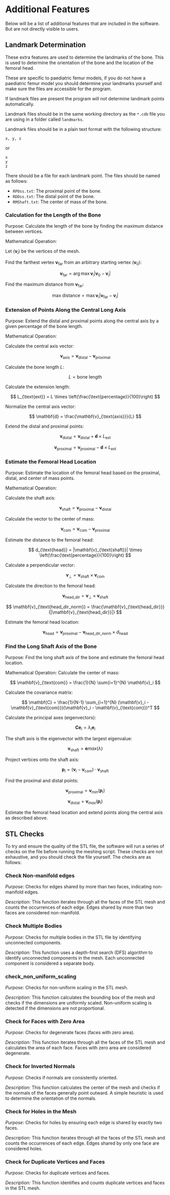 # Additional Features

Below will be a list of additional features that are included in the software. But are not directly visible to users.

## Landmark Determination

These extra features are used to determine the landmarks of the bone. This is used to determine the orientation of the
bone and the location of the femoral head.

These are specific to paediatric femur models, if you do not have a paediatric femur model you should determine your 
landmarks yourself and make sure the files are accessible for the program.

If landmark files are present the program will not determine landmark points automatically.

Landmark files should be in the same working directory as the `*.cdb` file you are using in a folder called `landmarks`.

Landmark files should be in a plain text format with the following structure:

```
x, y, z
```

or 

```
x
y
z
```

There should be a file for each landmark point. The files should be named as follows:

- `RPOss.txt`: The proximal point of the bone.
- `RDOss.txt`: The distal point of the bone.
- `RMShaft.txt`: The center of mass of the bone.

### Calculation for the Length of the Bone

Purpose: Calculate the length of the bone by finding the maximum distance between vertices.

Mathematical Operation:

Let $( \mathbf{v}_i )$ be the vertices of the mesh.

Find the farthest vertex $\mathbf{v}_{\text{far}}$ from an arbitrary starting vertex $( \mathbf{v}_0 )$: 

$$
\mathbf{v}_{\text{far}} = \arg\max{\mathbf{v}_i} |\mathbf{v}_0 - \mathbf{v}_i|
$$

Find the maximum distance from $\mathbf{v}_{\text{far}}$: 

$$
\text{max distance} = \max{\mathbf{v}_i} |\mathbf{v}_{\text{far}} - \mathbf{v}_i|
$$

### Extension of Points Along the Central Long Axis

Purpose: Extend the distal and proximal points along the central axis by a given percentage of the bone length.

Mathematical Operation:

Calculate the central axis vector: 

$$
\mathbf{v}_{\text{axis}} = \mathbf{v}_{\text{distal}} - \mathbf{v}_{\text{proximal}}
$$

Calculate the bone length $L$: 

$$
L = \text{bone length}
$$

Calculate the extension length: 

$$
L_{\text{ext}} = L \times \left(\frac{\text{percentage}}{100}\right)
$$

Normalize the central axis vector: 

$$
\mathbf{d} = \frac{\mathbf{v}_{\text{axis}}}{L}
$$

Extend the distal and proximal points: 

$$
\mathbf{v}_{\text{distal}} = \mathbf{v}_{\text{distal}} + \mathbf{d} \times L_{\text{ext}}
$$ 

$$
\mathbf{v}_{\text{proximal}} = \mathbf{v}_{\text{proximal}} - \mathbf{d} \times L_{\text{ext}}
$$

### Estimate the Femoral Head Location

Purpose: Estimate the location of the femoral head based on the proximal, distal, and center of mass points.

Mathematical Operation:

Calculate the shaft axis: 

$$
\mathbf{v}_{\text{shaft}} = \mathbf{v}_{\text{proximal}} - \mathbf{v}_{\text{distal}}
$$

Calculate the vector to the center of mass: 

$$
\mathbf{v}_{\text{com}} = \mathbf{v}_{\text{com}} - \mathbf{v}_{\text{proximal}}
$$

Estimate the distance to the femoral head: 

$$
d_{\text{head}} = |\mathbf{v}_{\text{shaft}}| \times \left(\frac{\text{percentage}}{100}\right)
$$

Calculate a perpendicular vector: 

$$
\mathbf{v}_{\perp} = \mathbf{v}_{\text{shaft}} \times \mathbf{v}_{\text{com}}
$$

Calculate the direction to the femoral head: 

$$
\mathbf{v}_{\text{head_dir}} = \mathbf{v}_{\perp} \times \mathbf{v}_{\text{shaft}}
$$

$$
\mathbf{v}_{\text{head_dir_norm}} = \frac{\mathbf{v}_{\text{head_dir}}}{|\mathbf{v}_{\text{head_dir}}|}
$$

Estimate the femoral head location: 

$$
\mathbf{v}_{\text{head}} = \mathbf{v}_{\text{proximal}} - \mathbf{v}_{\text{head_dir_norm}} \times d{_\text{head}}
$$

### Find the Long Shaft Axis of the Bone

Purpose: Find the long shaft axis of the bone and estimate the femoral head location.

Mathematical Operation:
Calculate the center of mass: 

$$
\mathbf{v}_{\text{com}} = \frac{1}{N} \sum{i=1}^{N} \mathbf{v}_i
$$

Calculate the covariance matrix: 

$$
\mathbf{C} = \frac{1}{N-1} \sum_{i=1}^{N} (\mathbf{v}_i - \mathbf{v}_{\text{com}})(\mathbf{v}_i - \mathbf{v}_{\text{com}})^T
$$

Calculate the principal axes (eigenvectors): 

$$
\mathbf{C} \mathbf{e}_i = \lambda_i \mathbf{e}_i
$$

The shaft axis is the eigenvector with the largest eigenvalue: 

$$
\mathbf{v}_{\text{shaft}} = \mathbf{e}{max}(\lambda)
$$

Project vertices onto the shaft axis: 

$$
\mathbf{p}_i = (\mathbf{v}_i - \mathbf{v}_{\text{com}}) \cdot \mathbf{v}_{\text{shaft}}
$$

Find the proximal and distal points: 

$$
\mathbf{v}_{\text{proximal}} = \mathbf{v}_{min}(\mathbf{p}_i)
$$

$$
\mathbf{v}_{\text{distal}} = \mathbf{v}_{max}(\mathbf{p}_i)
$$

Estimate the femoral head location and extend points along the central axis as described above.


## STL Checks

To try and ensure the quality of the STL file, the software will run a series of checks on the file before running the
meshing script. These checks are not exhaustive, and you should check the file yourself. The checks are as follows:

### Check Non-manifold edges

_Purpose:_ Checks for edges shared by more than two faces, indicating non-manifold edges.  

_Description:_ This function iterates through all the faces of the STL mesh and counts the occurrences of each edge. 
Edges shared by more than two faces are considered non-manifold.  

### Check Multiple Bodies

_Purpose:_ Checks for multiple bodies in the STL file by identifying unconnected components.  

_Description:_ This function uses a depth-first search (DFS) algorithm to identify unconnected components in the mesh. 
Each unconnected component is considered a separate body.  

### check_non_uniform_scaling

_Purpose:_ Checks for non-uniform scaling in the STL mesh.

_Description:_ This function calculates the bounding box of the mesh and checks if the dimensions 
are uniformly scaled. Non-uniform scaling is detected if the dimensions are not proportional.  

### Check for Faces with Zero Area

_Purpose:_ Checks for degenerate faces (faces with zero area).  

_Description:_ This function iterates through all the faces of the STL mesh and calculates the area of each face. 
Faces with zero area are considered degenerate.  

### Check for Inverted Normals

_Purpose:_ Checks if normals are consistently oriented.  

_Description:_ This function calculates the center of the mesh and checks if the normals of the faces 
generally point outward. A simple heuristic is used to determine the orientation of the normals.  

### Check for Holes in the Mesh

_Purpose:_ Checks for holes by ensuring each edge is shared by exactly two faces.  

_Description:_ This function iterates through all the faces of the STL mesh and counts the occurrences of each edge. 
Edges shared by only one face are considered holes.  

### Check for Duplicate Vertices and Faces

_Purpose:_ Checks for duplicate vertices and faces.

_Description:_ This function identifies and counts duplicate vertices and faces in the STL mesh.